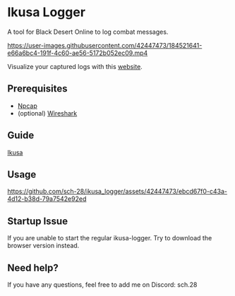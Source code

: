 # Ikusa Logger
A tool for Black Desert Online to log combat messages.

https://user-images.githubusercontent.com/42447473/184521641-e66a6bc4-191f-4c60-ae56-5172b052ec09.mp4

Visualize your captured logs with this [website](https://github.com/sch-28/ikusa).
## Prerequisites
- [Npcap](https://npcap.com/#download)
- (optional) [Wireshark](https://www.wireshark.org/download.html)

## Guide
[Ikusa](https://ikusa.site/docs/introduction)

## Usage
https://github.com/sch-28/ikusa_logger/assets/42447473/ebcd67f0-c43a-4d12-b38d-79a7542e92ed

## Startup Issue
If you are unable to start the regular ikusa-logger. Try to download the browser version instead.

## Need help?
If you have any questions, feel free to add me on Discord: sch.28




